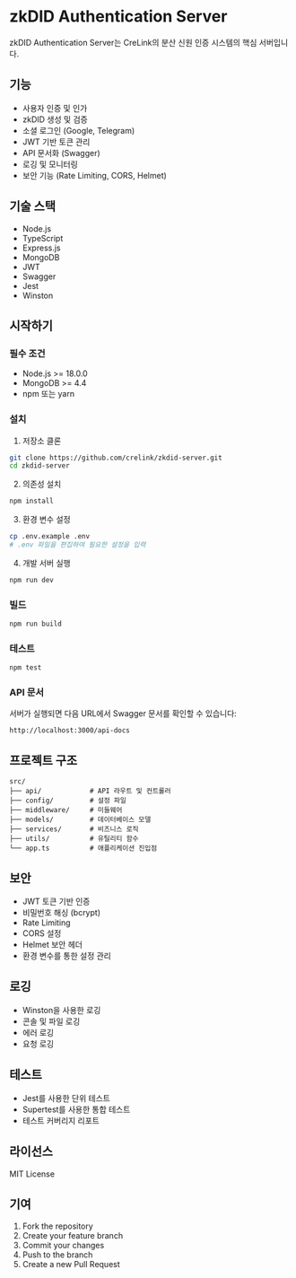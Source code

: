 # zkDID Authentication Server

zkDID Authentication Server는 CreLink의 분산 신원 인증 시스템의 핵심 서버입니다.

## 기능

- 사용자 인증 및 인가
- zkDID 생성 및 검증
- 소셜 로그인 (Google, Telegram)
- JWT 기반 토큰 관리
- API 문서화 (Swagger)
- 로깅 및 모니터링
- 보안 기능 (Rate Limiting, CORS, Helmet)

## 기술 스택

- Node.js
- TypeScript
- Express.js
- MongoDB
- JWT
- Swagger
- Jest
- Winston

## 시작하기

### 필수 조건

- Node.js >= 18.0.0
- MongoDB >= 4.4
- npm 또는 yarn

### 설치

1. 저장소 클론
```bash
git clone https://github.com/crelink/zkdid-server.git
cd zkdid-server
```

2. 의존성 설치
```bash
npm install
```

3. 환경 변수 설정
```bash
cp .env.example .env
# .env 파일을 편집하여 필요한 설정을 입력
```

4. 개발 서버 실행
```bash
npm run dev
```

### 빌드

```bash
npm run build
```

### 테스트

```bash
npm test
```

### API 문서

서버가 실행되면 다음 URL에서 Swagger 문서를 확인할 수 있습니다:
```
http://localhost:3000/api-docs
```

## 프로젝트 구조

```
src/
├── api/            # API 라우트 및 컨트롤러
├── config/         # 설정 파일
├── middleware/     # 미들웨어
├── models/         # 데이터베이스 모델
├── services/       # 비즈니스 로직
├── utils/          # 유틸리티 함수
└── app.ts          # 애플리케이션 진입점
```

## 보안

- JWT 토큰 기반 인증
- 비밀번호 해싱 (bcrypt)
- Rate Limiting
- CORS 설정
- Helmet 보안 헤더
- 환경 변수를 통한 설정 관리

## 로깅

- Winston을 사용한 로깅
- 콘솔 및 파일 로깅
- 에러 로깅
- 요청 로깅

## 테스트

- Jest를 사용한 단위 테스트
- Supertest를 사용한 통합 테스트
- 테스트 커버리지 리포트

## 라이선스

MIT License

## 기여

1. Fork the repository
2. Create your feature branch
3. Commit your changes
4. Push to the branch
5. Create a new Pull Request
